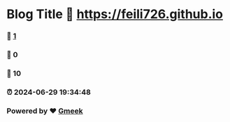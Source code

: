 # Blog Title :link: https://feili726.github.io 
### :page_facing_up: [1](https://feili726.github.io/tag.html) 
### :speech_balloon: 0 
### :hibiscus: 10 
### :alarm_clock: 2024-06-29 19:34:48 
### Powered by :heart: [Gmeek](https://github.com/Meekdai/Gmeek)
